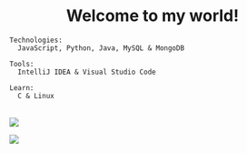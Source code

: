 <h1 align="center">Welcome to my world!</h1>

```
Technologies:
  JavaScript, Python, Java, MySQL & MongoDB

Tools:
  IntelliJ IDEA & Visual Studio Code

Learn:
  C & Linux
```

<div style="display: inline_block"><br>
  <img src="https://skills.thijs.gg/icons?i=js,nodejs,java,python,mysql,mongodb,express,linux">
</div>

<p align="center">
<!-- <img src="https://github-readme-stats.vercel.app/api/top-langs/?username=M4rdokBinary&hide_border=true&bg_color=ffffff5f&langs_count=15&hide=jupyter%20notebook,html,c%2B%2B,php,shell,java&title_color=000" align="left"> -->
<img src="https://github-readme-stats.vercel.app/api/top-langs/?username=Mardokdns&hide_border=true&show_icons=true&title_color=ddd&icon_color=ddd&text_color=fff&bg_color=222&langs_count=11&hide=html" align="left">

